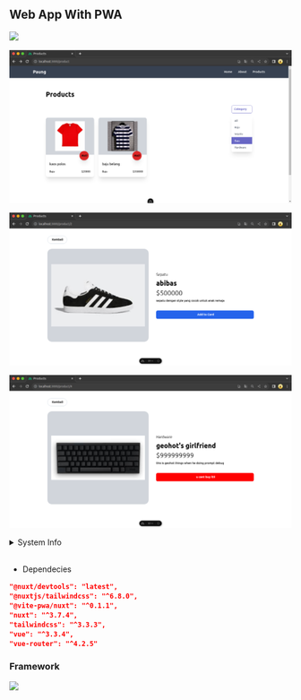 ## Web App With PWA

<!-- ![image](https://github.com/straufer/React-Spring-boot/blob/main/image-nuxtjs.png?raw=true) -->

<p><img src="https://github.com/SclayGT/OwlMart/blob/main/Gambar/Gambars1.jpeg?raw=true"/></p>
<p><img src="https://github.com/straufer/demo-pwa/blob/main/gambar/pertemuan_3/gambar_rev_2.png?raw=true"/></p>
<p><img src="https://github.com/straufer/demo-pwa/blob/main/gambar/pertemuan_3/gambar2.png?raw=true"/></p>
<p><img src="https://github.com/straufer/demo-pwa/blob/main/gambar/pertemuan_3/gambar3.png?raw=true"/></p>

<details>
    <summary>System Info</summary>
    - OS: Ubuntu 22.04 LTS <br>
    - Kernel: 6.2.0-34-generic <br>
    - Shell: zsh 5.8.1 <br>
    - CPU: Intel i3-4030U (4) @ 1.80GHz <br>
    - GPU: AMD ATI Radeon HD 8550M <br>
    - Memory: 4221MiB / 7828MiB <br>
    - NodeJs 18.18.0 LTS <br>
</details>
<br>

- Dependecies

```json
"@nuxt/devtools": "latest",
"@nuxtjs/tailwindcss": "^6.8.0",
"@vite-pwa/nuxt": "^0.1.1",
"nuxt": "^3.7.4",
"tailwindcss": "^3.3.3",
"vue": "^3.3.4",
"vue-router": "^4.2.5"
```

### Framework

<p><img src="https://raw.githubusercontent.com/creativetimofficial/public-assets/master/nuxt-black-dashboard/opt_bd_nuxjs_thumbnail.jpg" /></p>
